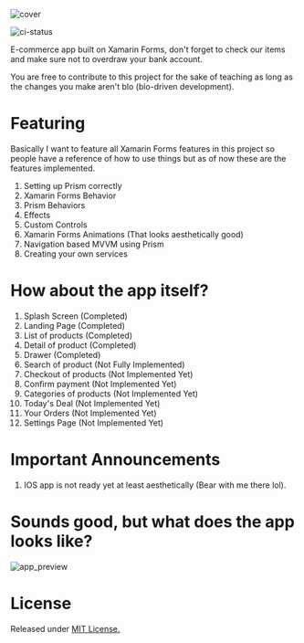 ![cover](https://s30.postimg.org/jd8v60sz5/512_-_Play_Store.png)

![ci-status](https://www.bitrise.io/app/bb4aabbc957bd2b7.svg?token=SyPF95S59HZ_SUtXYLruaQ&branch=master)

E-commerce app built on Xamarin Forms, don't forget to check our items and make sure not to overdraw your bank account.

You are free to contribute to this project for the sake of teaching as long as the changes you make aren't blo (blo-driven development).

# Featuring

Basically I want to feature all Xamarin Forms features in this project so people have a reference of how to use things but as of now these are the features implemented.

1. Setting up Prism correctly
2. Xamarin Forms Behavior
3. Prism Behaviors
4. Effects
5. Custom Controls
6. Xamarin Forms Animations (That looks aesthetically good)
7. Navigation based MVVM using Prism
8. Creating your own services

# How about the app itself?

1. Splash Screen (Completed)
2. Landing Page (Completed)
3. List of products (Completed)
4. Detail of product (Completed)
5. Drawer (Completed)
6. Search of product (Not Fully Implemented)
7. Checkout of products (Not Implemented Yet)
8. Confirm payment (Not Implemented Yet)
9. Categories of products (Not Implemented Yet)
10. Today's Deal (Not Implemented Yet)
11. Your Orders (Not Implemented Yet)
12. Settings Page (Not Implemented Yet)

# Important Announcements

1. IOS app is not ready yet at least aesthetically (Bear with me there lol).

# Sounds good, but what does the app looks like?

![app_preview](https://cdn.rawgit.com/DevWizza/Leona-Store/develop/README/AppPreview.png)


# License

 Released under [MIT License.](https://mit-license.org/)
